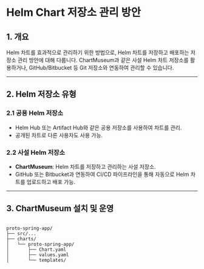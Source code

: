 # Helm Chart 저장소 관리 방안

## 1. 개요
Helm 차트를 효과적으로 관리하기 위한 방법으로, Helm 차트를 저장하고 배포하는 저장소 관리 방안에 대해 다룹니다. ChartMuseum과 같은 사설 Helm 차트 저장소를 활용하거나, GitHub/Bitbucket 등 Git 저장소와 연동하여 관리할 수 있습니다.

---

## 2. Helm 저장소 유형

### 2.1 공용 Helm 저장소
- Helm Hub 또는 Artifact Hub와 같은 공용 저장소를 사용하여 차트를 관리.
- 공개된 차트로 다른 사용자도 사용 가능.

### 2.2 사설 Helm 저장소
- **ChartMuseum**: Helm 차트를 저장하고 관리하는 사설 저장소.
- GitHub 또는 Bitbucket과 연동하여 CI/CD 파이프라인을 통해 자동으로 Helm 차트를 업로드하고 배포 가능.

---
## 3. ChartMuseum 설치 및 운영
````angular2html

proto-spring-app/
├── src/...
├── charts/
│   └── proto-spring-app/
│       ├── Chart.yaml
│       ├── values.yaml
│       └── templates/

````        
